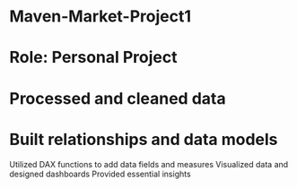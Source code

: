 # Maven-Market-Project1
# Role: Personal Project
# Processed and cleaned data
# Built relationships and data models
Utilized DAX functions to add data fields and measures
Visualized data and designed dashboards
Provided essential insights
